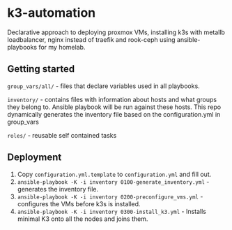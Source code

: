 # k3-automation
Declarative approach to deploying proxmox VMs, installing k3s with metallb loadbalancer, nginx instead of traefik and rook-ceph using ansible-playbooks for my homelab.

## Getting started

`group_vars/all/` - files that declare variables used in all playbooks.

`inventory/` - contains files with information about hosts and what groups they belong to. Ansible playbook will be run against these hosts. This repo dynamically generates the inventory file based on the configuration.yml in group_vars

`roles/` - reusable self contained tasks

## Deployment

1. Copy `configuration.yml.template` to `configuration.yml` and fill out.
2. `ansible-playbook -K -i inventory 0100-generate_inventory.yml` - generates the inventory file. 
3. `ansible-playbook -K -i inventory 0200-preconfigure_vms.yml` - configures the VMs before k3s is installed.
4. `ansible-playbook -K -i inventory 0300-install_k3.yml` - Installs minimal K3 onto all the nodes and joins them.
